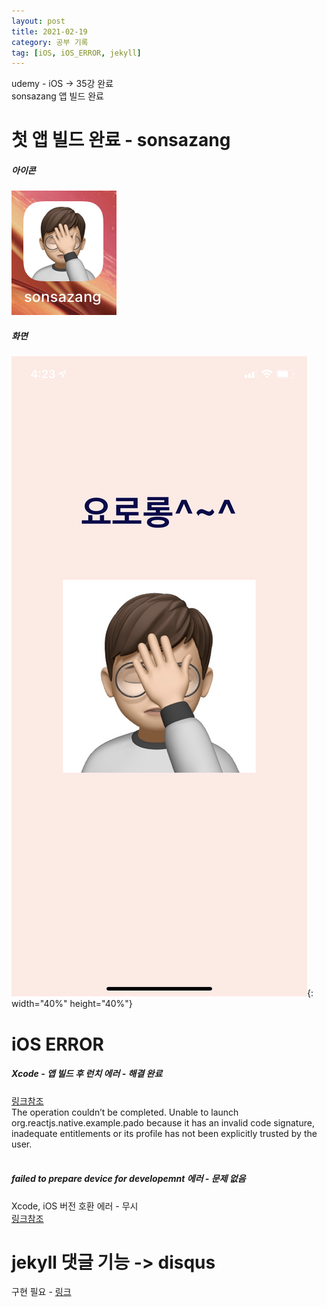 ```yaml
---
layout: post
title: 2021-02-19
category: 공부 기록
tag: [iOS, iOS_ERROR, jekyll]
---
```


udemy - iOS -> 35강 완료<br>
sonsazang 앱 빌드 완료<br>

# 첫 앱 빌드 완료 - sonsazang

##### 아이콘
![sonsazang_app](../public/img/sonsazang_icon.jpeg)
##### 화면
![sonsazang_view](../public/img/sonsazang_view.png){: width="40%" height="40%"}<br>

# iOS ERROR

##### Xcode - 앱 빌드 후 런치 에러 - 해결 완료

[링크참조](https://ujeon.medium.com/xcode-%EC%95%B1-%EB%B9%8C%EB%93%9C-%ED%9B%84-%EB%9F%B0%EC%B9%98-%EC%97%90%EB%9F%AC-ef2f0ce47ad8)<br>
The operation couldn’t be completed. Unable to launch org.reactjs.native.example.pado because it has an invalid code signature, inadequate entitlements or its profile has not been explicitly trusted by the user.<br>
<br>

##### failed to prepare device for developemnt 에러 - 문제 없음

Xcode, iOS 버전 호환 에러 - 무시<br>
[링크참조](https://developer.apple.com/forums/thread/133106)<br>

# jekyll 댓글 기능 -> disqus

구현 필요 - [링크](https://jamesu.dev/posts/2020/01/03/adding-disqus-comment-service-to-jekyll/)<br>







